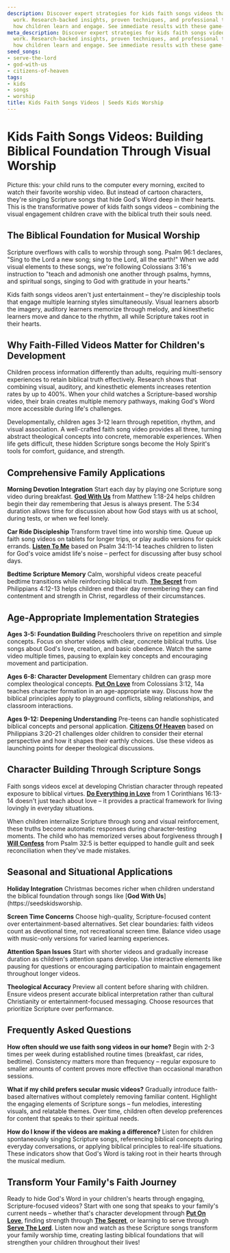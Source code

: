 ```yaml
---
description: Discover expert strategies for kids faith songs videos that actually
  work. Research-backed insights, proven techniques, and professional tips that transform
  how children learn and engage. See immediate results with these game-changing methods!
meta_description: Discover expert strategies for kids faith songs videos that actually
  work. Research-backed insights, proven techniques, and professional tips that transform
  how children learn and engage. See immediate results with these game-changing methods!
seed_songs:
- serve-the-lord
- god-with-us
- citizens-of-heaven
tags:
- kids
- songs
- worship
title: Kids Faith Songs Videos | Seeds Kids Worship
---
```

# Kids Faith Songs Videos: Building Biblical Foundation Through Visual Worship

Picture this: your child runs to the computer every morning, excited to watch their favorite worship video. But instead of cartoon characters, they're singing Scripture songs that hide God's Word deep in their hearts. This is the transformative power of kids faith songs videos – combining the visual engagement children crave with the biblical truth their souls need.

## The Biblical Foundation for Musical Worship

Scripture overflows with calls to worship through song. Psalm 96:1 declares, "Sing to the Lord a new song; sing to the Lord, all the earth!" When we add visual elements to these songs, we're following Colossians 3:16's instruction to "teach and admonish one another through psalms, hymns, and spiritual songs, singing to God with gratitude in your hearts."

Kids faith songs videos aren't just entertainment – they're discipleship tools that engage multiple learning styles simultaneously. Visual learners absorb the imagery, auditory learners memorize through melody, and kinesthetic learners move and dance to the rhythm, all while Scripture takes root in their hearts.

## Why Faith-Filled Videos Matter for Children's Development

Children process information differently than adults, requiring multi-sensory experiences to retain biblical truth effectively. Research shows that combining visual, auditory, and kinesthetic elements increases retention rates by up to 400%. When your child watches a Scripture-based worship video, their brain creates multiple memory pathways, making God's Word more accessible during life's challenges.

Developmentally, children ages 3-12 learn through repetition, rhythm, and visual association. A well-crafted faith song video provides all three, turning abstract theological concepts into concrete, memorable experiences. When life gets difficult, these hidden Scripture songs become the Holy Spirit's tools for comfort, guidance, and strength.

## Comprehensive Family Applications

**Morning Devotion Integration**
Start each day by playing one Scripture song video during breakfast. [**God With Us**](https://seedskidsworship.com/product/god-with-us-matthew-118-24/) from Matthew 1:18-24 helps children begin their day remembering that Jesus is always present. The 5:34 duration allows time for discussion about how God stays with us at school, during tests, or when we feel lonely.

**Car Ride Discipleship**
Transform travel time into worship time. Queue up faith song videos on tablets for longer trips, or play audio versions for quick errands. [**Listen To Me**](https://seedskidsworship.com/product/listen-to-me-psalm-3411-14/) based on Psalm 34:11-14 teaches children to listen for God's voice amidst life's noise – perfect for discussing after busy school days.

**Bedtime Scripture Memory**
Calm, worshipful videos create peaceful bedtime transitions while reinforcing biblical truth. [**The Secret**](https://seedskidsworship.com/product/the-secret-philippians-412-13/) from Philippians 4:12-13 helps children end their day remembering they can find contentment and strength in Christ, regardless of their circumstances.

## Age-Appropriate Implementation Strategies

**Ages 3-5: Foundation Building**
Preschoolers thrive on repetition and simple concepts. Focus on shorter videos with clear, concrete biblical truths. Use songs about God's love, creation, and basic obedience. Watch the same video multiple times, pausing to explain key concepts and encouraging movement and participation.

**Ages 6-8: Character Development**
Elementary children can grasp more complex theological concepts. [**Put On Love**](https://seedskidsworship.com/product/put-on-love-colossians-312-14a-2/) from Colossians 3:12, 14a teaches character formation in an age-appropriate way. Discuss how the biblical principles apply to playground conflicts, sibling relationships, and classroom interactions.

**Ages 9-12: Deepening Understanding**
Pre-teens can handle sophisticated biblical concepts and personal application. [**Citizens Of Heaven**](https://seedskidsworship.com/product/power/) based on Philippians 3:20-21 challenges older children to consider their eternal perspective and how it shapes their earthly choices. Use these videos as launching points for deeper theological discussions.

## Character Building Through Scripture Songs

Faith songs videos excel at developing Christian character through repeated exposure to biblical virtues. [**Do Everything in Love**](https://seedskidsworship.com/product/do-everything-in-love-1-corinthians-1613-14-2/) from 1 Corinthians 16:13-14 doesn't just teach about love – it provides a practical framework for living lovingly in everyday situations.

When children internalize Scripture through song and visual reinforcement, these truths become automatic responses during character-testing moments. The child who has memorized verses about forgiveness through [**I Will Confess**](https://seedskidsworship.com/product/i-will-confess-psalm-325/) from Psalm 32:5 is better equipped to handle guilt and seek reconciliation when they've made mistakes.

## Seasonal and Situational Applications

**Holiday Integration**
Christmas becomes richer when children understand the biblical foundation through songs like [**God With Us**](https://seedskidsworship.

**Screen Time Concerns**
Choose high-quality, Scripture-focused content over entertainment-based alternatives. Set clear boundaries: faith videos count as devotional time, not recreational screen time. Balance video usage with music-only versions for varied learning experiences.

**Attention Span Issues**
Start with shorter videos and gradually increase duration as children's attention spans develop. Use interactive elements like pausing for questions or encouraging participation to maintain engagement throughout longer videos.

**Theological Accuracy**
Preview all content before sharing with children. Ensure videos present accurate biblical interpretation rather than cultural Christianity or entertainment-focused messaging. Choose resources that prioritize Scripture over performance.

## Frequently Asked Questions

**How often should we use faith song videos in our home?**
Begin with 2-3 times per week during established routine times (breakfast, car rides, bedtime). Consistency matters more than frequency – regular exposure to smaller amounts of content proves more effective than occasional marathon sessions.

**What if my child prefers secular music videos?**
Gradually introduce faith-based alternatives without completely removing familiar content. Highlight the engaging elements of Scripture songs – fun melodies, interesting visuals, and relatable themes. Over time, children often develop preferences for content that speaks to their spiritual needs.

**How do I know if the videos are making a difference?**
Listen for children spontaneously singing Scripture songs, referencing biblical concepts during everyday conversations, or applying biblical principles to real-life situations. These indicators show that God's Word is taking root in their hearts through the musical medium.

## Transform Your Family's Faith Journey

Ready to hide God's Word in your children's hearts through engaging, Scripture-focused videos? Start with one song that speaks to your family's current needs – whether that's character development through [**Put On Love**](https://seedskidsworship.com/product/put-on-love-colossians-312-14a-2/), finding strength through [**The Secret**](https://seedskidsworship.com/product/the-secret-philippians-412-13/), or learning to serve through [**Serve The Lord**](https://seedskidsworship.com/product/serve-the-lord-romans-1211-13-esv/). Listen now and watch as these Scripture songs transform your family worship time, creating lasting biblical foundations that will strengthen your children throughout their lives!

<script type="application/ld+json">
{
  "@context": "https://schema.org",
  "@type": "Article",
  "headline": "Kids Faith Songs Videos",
  "author": {
    "@type": "Organization",
    "name": "Seeds Kids Worship"
  },
  "publisher": {
    "@type": "Organization",
    "name": "Seeds Kids Worship",
    "logo": {
      "@type": "ImageObject",
      "url": "https://seedskidsworship.com/logo.png"
    }
  },
  "datePublished": "2025-09-05T11:50:34.528195",
  "dateModified": "2025-09-05T11:50:34.528224",
  "description": "Discover expert strategies for kids faith songs videos that actually work. Research-backed insights, proven techniques, and professional tips that transform how",
  "mainEntityOfPage": {
    "@type": "WebPage",
    "@id": "https://seedskidsworship.com/activities/kids-faith-songs-videos/"
  }
}
</script>

<script type="application/ld+json">
{
  "@context": "https://schema.org",
  "@type": "Product",
  "name": "Serve The Lord",
  "description": "Energetic song encouraging wholehearted service to God with zeal from Romans 12:11-13",
  "url": "https://seedskidsworship.com/product/serve-the-lord-romans-1211-13-esv/",
  "brand": {
    "@type": "Brand",
    "name": "Seeds Kids Worship"
  },
  "category": "Children's Christian Music",
  "album": "Single"
}
</script>

<script type="application/ld+json">
{
  "@context": "https://schema.org",
  "@type": "Product",
  "name": "God With Us",
  "description": "Christmas song celebrating Immanuel God with us from Matthew 1:18-24",
  "url": "https://seedskidsworship.com/product/god-with-us-matthew-118-24/",
  "brand": {
    "@type": "Brand",
    "name": "Seeds Kids Worship"
  },
  "category": "Children's Christian Music",
  "album": "Seeds of Christmas EP"
}
</script>

<script type="application/ld+json">
{
  "@context": "https://schema.org",
  "@type": "Product",
  "name": "Citizens Of Heaven",
  "description": "A scripture song teaching kids about their heavenly citizenship based on Philippians 3:20-21. Reminds children that this world isn't their home and encourages an eternal perspective while wor
